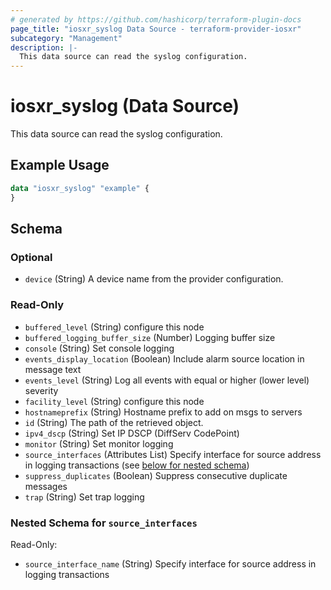 ```yaml
---
# generated by https://github.com/hashicorp/terraform-plugin-docs
page_title: "iosxr_syslog Data Source - terraform-provider-iosxr"
subcategory: "Management"
description: |-
  This data source can read the syslog configuration.
---
```


# iosxr_syslog (Data Source)

This data source can read the syslog configuration.

## Example Usage

```terraform
data "iosxr_syslog" "example" {
}
```

<!-- schema generated by tfplugindocs -->
## Schema

### Optional

- `device` (String) A device name from the provider configuration.

### Read-Only

- `buffered_level` (String) configure this node
- `buffered_logging_buffer_size` (Number) Logging buffer size
- `console` (String) Set console logging
- `events_display_location` (Boolean) Include alarm source location in message text
- `events_level` (String) Log all events with equal or higher (lower level) severity
- `facility_level` (String) configure this node
- `hostnameprefix` (String) Hostname prefix to add on msgs to servers
- `id` (String) The path of the retrieved object.
- `ipv4_dscp` (String) Set IP DSCP (DiffServ CodePoint)
- `monitor` (String) Set monitor logging
- `source_interfaces` (Attributes List) Specify interface for source address in logging transactions (see [below for nested schema](#nestedatt--source_interfaces))
- `suppress_duplicates` (Boolean) Suppress consecutive duplicate messages
- `trap` (String) Set trap logging

<a id="nestedatt--source_interfaces"></a>
### Nested Schema for `source_interfaces`

Read-Only:

- `source_interface_name` (String) Specify interface for source address in logging transactions


